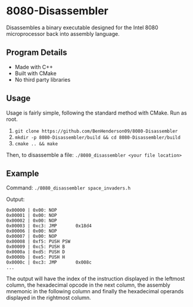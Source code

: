# 8080-Disassembler
Disassembles a binary executable designed for the Intel 8080 microprocessor back into assembly language.

## Program Details
 - Made with C++
 - Built with CMake
 - No third party libraries
 
 ## Usage
 Usage is fairly simple, following the standard method with CMake. Run as root.
 1. `git clone https://github.com/BenHenderson09/8080-Disassembler`
 2. `mkdir -p 8080-Disassembler/build && cd 8080-Disassembler/build`
 3. `cmake .. && make`
 
 Then, to disassemble a file: `./8080_disassembler <your file location>`
 
 ## Example
 Command: `./8080_disassembler space_invaders.h`
 
Output:
```assembly
0x00000 | 0x00: NOP       
0x00001 | 0x00: NOP       
0x00002 | 0x00: NOP       
0x00003 | 0xc3: JMP       0x18d4
0x00006 | 0x00: NOP       
0x00007 | 0x00: NOP       
0x00008 | 0xf5: PUSH PSW  
0x00009 | 0xc5: PUSH B    
0x0000a | 0xd5: PUSH D    
0x0000b | 0xe5: PUSH H    
0x0000c | 0xc3: JMP       0x008c
...
 ```
The output will have the index of the instruction displayed in the leftmost column,
the hexadecimal opcode in the next column, the assembly mnemonic in the following column 
and finally the hexadecimal operands displayed in the rightmost column.
